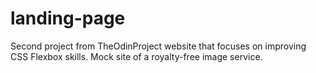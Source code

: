 # landing-page
Second project from TheOdinProject website that focuses on improving CSS Flexbox skills.
Mock site of a royalty-free image service.
